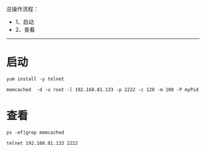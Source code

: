 总操作流程：
- 1、启动
- 2、查看

***

# 启动

```
yum install -y telnet

memcached  -d -u root -l 192.168.81.133 -p 2222 -c 128 -m 100 -P myPid 
```

# 查看

```
ps -ef|grep memcached

telnet 192.168.81.133 2222
```

